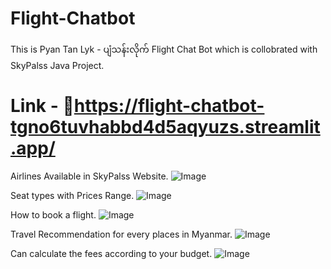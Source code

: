 # Flight-Chatbot
This is Pyan Tan Lyk - ပျံသန်းလိုက် Flight Chat Bot which is collobrated with SkyPalss Java Project.

# Link - 🔗https://flight-chatbot-tgno6tuvhabbd4d5aqyuzs.streamlit.app/ 

Airlines Available in SkyPalss Website.
![Image](https://github.com/user-attachments/assets/3e7b2f8c-5774-42c1-b59d-68346b9ae0e6)

Seat types with Prices Range.
![Image](https://github.com/user-attachments/assets/0dedfc2d-eb39-431f-92b6-5a5752fcc216)

How to book a flight.
![Image](https://github.com/user-attachments/assets/d12a81b3-4106-4fb8-b5e6-8edee5489da6)

Travel Recommendation for every places in Myanmar.
![Image](https://github.com/user-attachments/assets/90c7cca2-ed8f-4768-a26b-281e96570d9b)

Can calculate the fees according to your budget.
![Image](https://github.com/user-attachments/assets/ace3026e-f4ba-42d9-901b-eb54a019debe)

